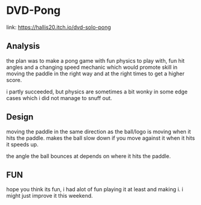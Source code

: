 # DVD-Pong

link: <https://hallis20.itch.io/dvd-solo-pong>

## Analysis

the plan was to make a pong game with fun physics to play with,
fun hit angles and a changing speed mechanic
which would promote skill in moving the paddle in the right way
and at the right times to get a higher score.

i partly succeeded, but physics are sometimes a bit wonky in some edge cases which i did not manage to snuff out.

## Design

moving the paddle in the same direction as the ball/logo is moving when it hits the paddle.
makes the ball slow down if you move against it when it hits it speeds up.

the angle the ball bounces at depends on where it hits the paddle.

## FUN

hope you think its fun, i had alot of fun playing it at least and making i.
i might just improve it this weekend.
